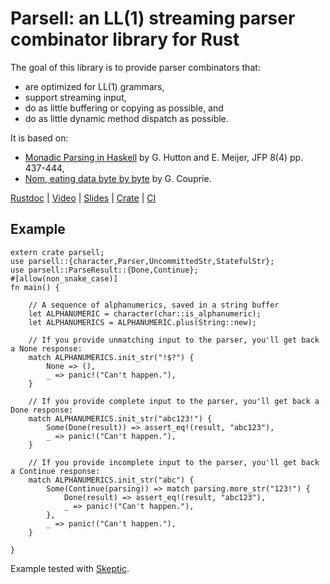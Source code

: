 # Parsell: an LL(1) streaming parser combinator library for Rust

The goal of this library is to provide parser combinators that:

* are optimized for LL(1) grammars,
* support streaming input,
* do as little buffering or copying as possible, and
* do as little dynamic method dispatch as possible.

It is based on:

* [Monadic Parsing in Haskell](http://www.cs.nott.ac.uk/~pszgmh/pearl.pdf) by G. Hutton and E. Meijer, JFP 8(4) pp. 437-444,
* [Nom, eating data byte by byte](https://github.com/Geal/nom) by G. Couprie.

[Rustdoc](http://asajeffrey.github.io/parsell) |
[Video](https://air.mozilla.org/bay-area-rust-meetup-february-2016/) |
[Slides](http://asajeffrey.github.io/parsell/doc/talks/sf-rust-2016-02-18/) |
[Crate](https://crates.io/crates/parsell) |
[CI](https://travis-ci.org/asajeffrey/parsell)

## Example

```
extern crate parsell;
use parsell::{character,Parser,UncommittedStr,StatefulStr};
use parsell::ParseResult::{Done,Continue};
#[allow(non_snake_case)]
fn main() {

    // A sequence of alphanumerics, saved in a string buffer
    let ALPHANUMERIC = character(char::is_alphanumeric);
    let ALPHANUMERICS = ALPHANUMERIC.plus(String::new);

    // If you provide unmatching input to the parser, you'll get back a None response:
    match ALPHANUMERICS.init_str("!$?") {
        None => (),
        _ => panic!("Can't happen."),
    }

    // If you provide complete input to the parser, you'll get back a Done response:
    match ALPHANUMERICS.init_str("abc123!") {
        Some(Done(result)) => assert_eq!(result, "abc123"),
        _ => panic!("Can't happen."),
    }

    // If you provide incomplete input to the parser, you'll get back a Continue response:
    match ALPHANUMERICS.init_str("abc") {
        Some(Continue(parsing)) => match parsing.more_str("123!") {
            Done(result) => assert_eq!(result, "abc123"),
            _ => panic!("Can't happen."),
        },
        _ => panic!("Can't happen."),
    }

}
```

Example tested with [Skeptic](https://github.com/brson/rust-skeptic).
